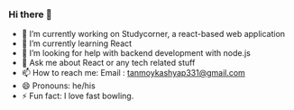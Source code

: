 ### Hi there 👋



- 🔭 I’m currently working on Studycorner, a react-based web application
- 🌱 I’m currently learning React
- 🤔 I’m looking for help with backend development with node.js
- 💬 Ask me about React or any tech related stuff
- 📫 How to reach me: Email : tanmoykashyap331@gmail.com
- 😄 Pronouns: he/his
- ⚡ Fun fact: I love fast bowling.
